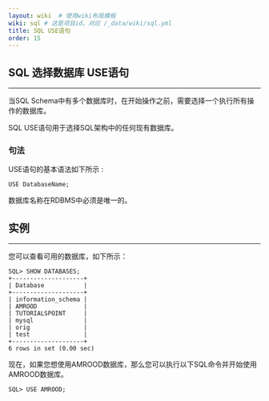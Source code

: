 ```yaml
---
layout: wiki  # 使用wiki布局模板
wiki: sql # 这是项目id，对应 /_data/wiki/sql.yml
title: SQL USE语句
order: 15
---
```


## SQL 选择数据库 USE语句

------

当SQL Schema中有多个数据库时，在开始操作之前，需要选择一个执行所有操作的数据库。

SQL USE语句用于选择SQL架构中的任何现有数据库。

### 句法

USE语句的基本语法如下所示 :

```
USE DatabaseName;
```

数据库名称在RDBMS中必须是唯一的。

## 实例

------

您可以查看可用的数据库，如下所示：

```
SQL> SHOW DATABASES;
+--------------------+
| Database           |
+--------------------+
| information_schema |
| AMROOD             |
| TUTORIALSPOINT     |
| mysql              |
| orig               |
| test               |
+--------------------+
6 rows in set (0.00 sec)
```

现在，如果您想使用AMROOD数据库，那么您可以执行以下SQL命令并开始使用AMROOD数据库。

```
SQL> USE AMROOD;
```
